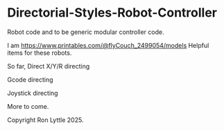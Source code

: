 # Directorial-Styles-Robot-Controller

Robot code and to be generic modular controller code.

I am https://www.printables.com/@flyCouch_2499054/models 
Helpful items for these robots.

So far,
Direct X/Y/R directing

Gcode directing

Joystick directing

More to come.

Copyright Ron Lyttle 2025.
